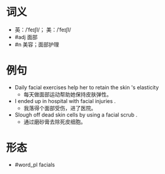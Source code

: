# 词义
- 英：/ˈfeɪʃl/； 美：/ˈfeɪʃl/
- #adj 面部
- #n 美容；面部护理
# 例句
- Daily facial exercises help her to retain the skin 's elasticity
	- 每天做面部运动帮助她保持皮肤弹性。
- I ended up in hospital with facial injuries .
	- 我落得个面部受伤，进了医院。
- Slough off dead skin cells by using a facial scrub .
	- 通过磨砂膏去除死皮细胞。
# 形态
- #word_pl facials
